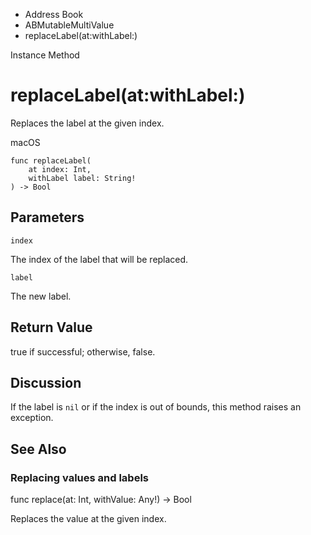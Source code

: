 

- Address Book
- ABMutableMultiValue
-  replaceLabel(at:withLabel:) 

Instance Method

# replaceLabel(at:withLabel:)

Replaces the label at the given index.

macOS

``` source
func replaceLabel(
    at index: Int,
    withLabel label: String!
) -> Bool
```

## Parameters 

`index`  

The index of the label that will be replaced.

`label`  

The new label.

## Return Value

true if successful; otherwise, false.

## Discussion

If the label is `nil` or if the index is out of bounds, this method raises an exception.

## See Also

### Replacing values and labels

func replace(at: Int, withValue: Any!) -> Bool

Replaces the value at the given index.


